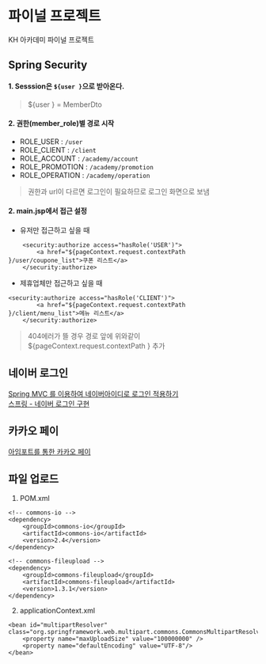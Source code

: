 # 파이널 프로젝트
KH 아카데미 파이널 프로젝트  

##  Spring Security

#### 1.  Sesssion은 `${user }`으로 받아온다.
>${user } = MemberDto

#### 2. 권한(member_role)별 경로 시작
- ROLE_USER : `/user`
- ROLE_CLIENT : `/client`
- ROLE_ACCOUNT : `/academy/account`
- ROLE_PROMOTION : `/academy/promotion`
- ROLE_OPERATION : `/academy/operation`

> 권한과 url이 다르면 로그인이 필요하므로 로그인 화면으로 보냄

#### 2.  main.jsp에서 접근 설정</h2>
	
- 유저만 접근하고 싶을 때
```
	<security:authorize access="hasRole('USER')">
		<a href="${pageContext.request.contextPath }/user/coupone_list">쿠폰 리스트</a>
	</security:authorize>
```	
- 제휴업체만 접근하고 싶을 때
```	
<security:authorize access="hasRole('CLIENT')">
		<a href="${pageContext.request.contextPath }/client/menu_list">메뉴 리스트</a>
	</security:authorize>
```
> 404에러가 뜰 경우 경로 앞에 위와같이 ${pageContext.request.contextPath } 추가



## 네이버 로그인
[Spring MVC 를 이용하여 네이버아이디로 로그인 적용하기](https://github.com/Blackseed/NaverLoginTutorial/wiki/Spring-MVC-%EB%A5%BC-%EC%9D%B4%EC%9A%A9%ED%95%98%EC%97%AC-%EB%84%A4%EC%9D%B4%EB%B2%84%EC%95%84%EC%9D%B4%EB%94%94%EB%A1%9C-%EB%A1%9C%EA%B7%B8%EC%9D%B8-%EC%A0%81%EC%9A%A9%ED%95%98%EA%B8%B0)  
[스프링 - 네이버 로그인 구현](https://seonhyungjo.github.io/Spring-NaverSSO_1/)

## 카카오 페이
[아임포트를 통한 카카오 페이](https://www.iamport.kr/getstarted)


## 파일 업로드

1. POM.xml
```
<!-- commons-io -->
<dependency>
	<groupId>commons-io</groupId>
	<artifactId>commons-io</artifactId>
	<version>2.4</version>
</dependency>

<!-- commons-fileupload -->
<dependency>
	<groupId>commons-fileupload</groupId>
	<artifactId>commons-fileupload</artifactId>
	<version>1.3.1</version>
</dependency>
```

2. applicationContext.xml
```
<bean id="multipartResolver" class="org.springframework.web.multipart.commons.CommonsMultipartResolver">
	<property name="maxUploadSize" value="100000000" />
	<property name="defaultEncoding" value="UTF-8"/>
</bean>	
```


